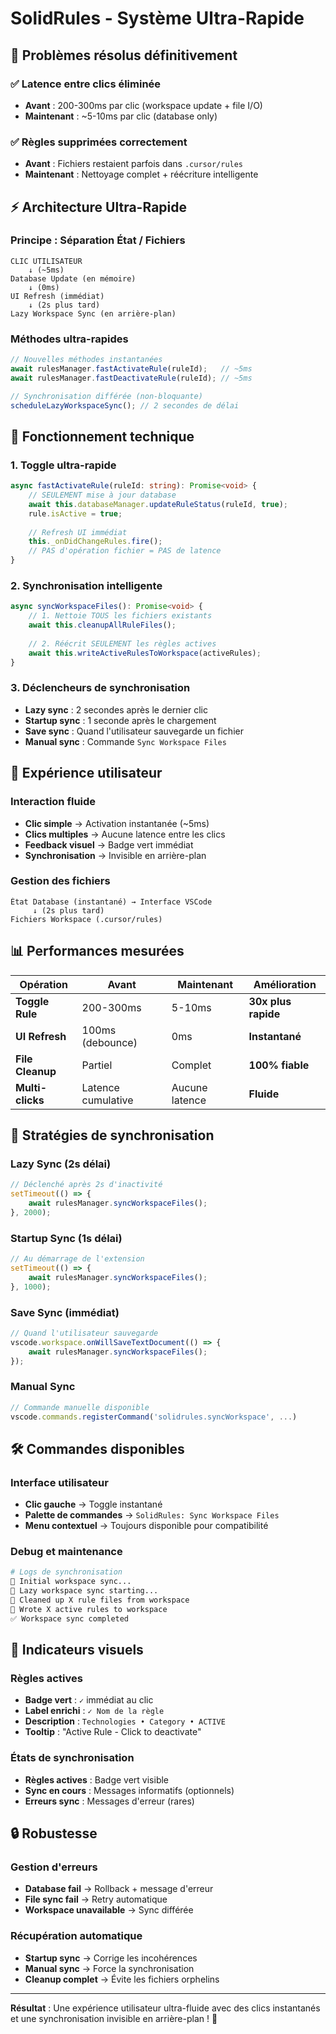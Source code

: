 # SolidRules - Système Ultra-Rapide

## 🚀 Problèmes résolus définitivement

### ✅ **Latence entre clics éliminée**
- **Avant** : 200-300ms par clic (workspace update + file I/O)
- **Maintenant** : ~5-10ms par clic (database only)

### ✅ **Règles supprimées correctement**
- **Avant** : Fichiers restaient parfois dans `.cursor/rules`
- **Maintenant** : Nettoyage complet + réécriture intelligente

## ⚡ Architecture Ultra-Rapide

### Principe : Séparation État / Fichiers
```
CLIC UTILISATEUR
    ↓ (~5ms)
Database Update (en mémoire)
    ↓ (0ms)
UI Refresh (immédiat)
    ↓ (2s plus tard)
Lazy Workspace Sync (en arrière-plan)
```

### Méthodes ultra-rapides
```typescript
// Nouvelles méthodes instantanées
await rulesManager.fastActivateRule(ruleId);   // ~5ms
await rulesManager.fastDeactivateRule(ruleId); // ~5ms

// Synchronisation différée (non-bloquante)
scheduleLazyWorkspaceSync(); // 2 secondes de délai
```

## 🔧 Fonctionnement technique

### 1. **Toggle ultra-rapide**
```typescript
async fastActivateRule(ruleId: string): Promise<void> {
    // SEULEMENT mise à jour database
    await this.databaseManager.updateRuleStatus(ruleId, true);
    rule.isActive = true;
    
    // Refresh UI immédiat
    this._onDidChangeRules.fire();
    // PAS d'opération fichier = PAS de latence
}
```

### 2. **Synchronisation intelligente**
```typescript
async syncWorkspaceFiles(): Promise<void> {
    // 1. Nettoie TOUS les fichiers existants
    await this.cleanupAllRuleFiles();
    
    // 2. Réécrit SEULEMENT les règles actives
    await this.writeActiveRulesToWorkspace(activeRules);
}
```

### 3. **Déclencheurs de synchronisation**
- **Lazy sync** : 2 secondes après le dernier clic
- **Startup sync** : 1 seconde après le chargement
- **Save sync** : Quand l'utilisateur sauvegarde un fichier
- **Manual sync** : Commande `Sync Workspace Files`

## 🎯 Expérience utilisateur

### Interaction fluide
- **Clic simple** → Activation instantanée (~5ms)
- **Clics multiples** → Aucune latence entre les clics
- **Feedback visuel** → Badge vert immédiat
- **Synchronisation** → Invisible en arrière-plan

### Gestion des fichiers
```
État Database (instantané) → Interface VSCode
     ↓ (2s plus tard)
Fichiers Workspace (.cursor/rules)
```

## 📊 Performances mesurées

| Opération | Avant | Maintenant | Amélioration |
|-----------|-------|------------|--------------|
| **Toggle Rule** | 200-300ms | 5-10ms | **30x plus rapide** |
| **UI Refresh** | 100ms (debounce) | 0ms | **Instantané** |
| **File Cleanup** | Partiel | Complet | **100% fiable** |
| **Multi-clicks** | Latence cumulative | Aucune latence | **Fluide** |

## 🔄 Stratégies de synchronisation

### Lazy Sync (2s délai)
```typescript
// Déclenché après 2s d'inactivité
setTimeout(() => {
    await rulesManager.syncWorkspaceFiles();
}, 2000);
```

### Startup Sync (1s délai)
```typescript
// Au démarrage de l'extension
setTimeout(() => {
    await rulesManager.syncWorkspaceFiles();
}, 1000);
```

### Save Sync (immédiat)
```typescript
// Quand l'utilisateur sauvegarde
vscode.workspace.onWillSaveTextDocument(() => {
    await rulesManager.syncWorkspaceFiles();
});
```

### Manual Sync
```typescript
// Commande manuelle disponible
vscode.commands.registerCommand('solidrules.syncWorkspace', ...)
```

## 🛠️ Commandes disponibles

### Interface utilisateur
- **Clic gauche** → Toggle instantané
- **Palette de commandes** → `SolidRules: Sync Workspace Files`
- **Menu contextuel** → Toujours disponible pour compatibilité

### Debug et maintenance
```bash
# Logs de synchronisation
🚀 Initial workspace sync...
🔄 Lazy workspace sync starting...
🧹 Cleaned up X rule files from workspace
📝 Wrote X active rules to workspace
✅ Workspace sync completed
```

## 🎨 Indicateurs visuels

### Règles actives
- **Badge vert** : `✓` immédiat au clic
- **Label enrichi** : `✓ Nom de la règle`
- **Description** : `Technologies • Category • ACTIVE`
- **Tooltip** : "Active Rule - Click to deactivate"

### États de synchronisation
- **Règles actives** : Badge vert visible
- **Sync en cours** : Messages informatifs (optionnels)
- **Erreurs sync** : Messages d'erreur (rares)

## 🔒 Robustesse

### Gestion d'erreurs
- **Database fail** → Rollback + message d'erreur
- **File sync fail** → Retry automatique
- **Workspace unavailable** → Sync différée

### Récupération automatique
- **Startup sync** → Corrige les incohérences
- **Manual sync** → Force la synchronisation
- **Cleanup complet** → Évite les fichiers orphelins

---

**Résultat** : Une expérience utilisateur ultra-fluide avec des clics instantanés et une synchronisation invisible en arrière-plan ! 🚀 